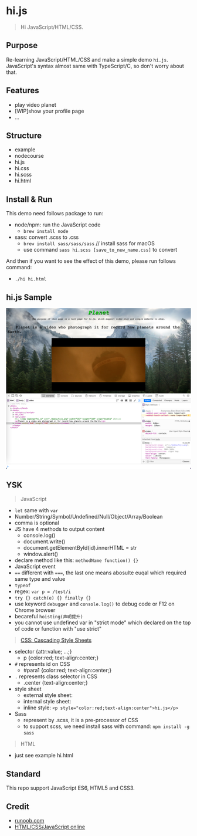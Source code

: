 # hi.js

> Hi JavaScript/HTML/CSS.

## Purpose

Re-learning JavaScript/HTML/CSS and make a simple demo `hi.js`. JavaScript's syntax almost same with TypeScript/C, so don't worry about that.

## Features

- play video planet
- [WIP]show your profile page
- ...

## Structure

- example
- nodecourse
- hi.js
- hi.css
- hi.scss
- hi.html

## Install & Run

This demo need follows package to run:

- node/npm: run the JavaScript code
    - `brew install node` 
- sass: convert .scss to .css
    - `brew install sass/sass/sass` // install sass for macOS
    - use command `sass hi.scss [save_to_new_name.css]` to convert 

And then if you want to see the effect of this demo, please run follows command:

- `./hi hi.html`

## hi.js Sample

![page.png](https://github.com/i0Ek3/hi.js/blob/master/media/page.png)

## YSK

> JavaScript
- `let` same with `var`
- Number/String/Symbol/Undefined/Null/Object/Array/Boolean
- comma is optional
- JS have 4 methods to output content
    - console.log()
    - document.write()
    - document.getElementById(id).innerHTML = str
    - window.alert()
- declare method like this: `methodName function() {}`
- JavaScript event
- `==` different with `===`, the last one means abosulte euqal which required same type and value 
- `typeof`
- regex: `var p = /test/i`
- `try {} catch(e) {} finally {}`
- use keyword `debugger` and `console.log()` to debug code or F12 on Chrome browser
- becareful `hoisting(声明提升)`
- you cannot use undefined var in "strict mode" which declared on the top of code or function with "use strict"

> [CSS: Cascading Style Sheets](https://drafts.csswg.org/css-display/)
- selector {attr:value; ...;}
    - p {color:red; text-align:center;}
- `#` represents id on CSS
    - #para1 {color:red; text-align:center;}
- `.` represents class selector in CSS
    - .center {text-align:center;}
- style sheet
    - external style sheet: <link rel="stylesheet" type="text/css" href="hi.css">
    - internal style sheet: <style>css code</style>
    - inline style: `<p style="color:red;text-align:center">hi.js</p>`
- Sass
    - represent by .scss, it is a pre-processor of CSS
    - to support scss, we need install sass with command: `npm install -g sass`

> HTML
- just see example hi.html


## Standard

This repo support JavaScript ES6, HTML5 and CSS3.

## Credit

- [runoob.com](https://www.runoob.com)
- [HTML/CSS/JavaScript online](https://c.runoob.com/front-end/61)
